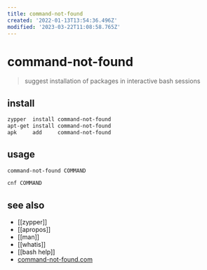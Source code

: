 ```yaml
---
title: command-not-found
created: '2022-01-13T13:54:36.496Z'
modified: '2023-03-22T11:08:58.765Z'
---
```


# command-not-found

> suggest installation of packages in interactive bash sessions 

## install

```sh
zypper  install command-not-found
apt-get install command-not-found
apk     add     command-not-found
```

## usage

```sh
command-not-found COMMAND

cnf COMMAND
```

## see also

- [[zypper]]
- [[apropos]]
- [[man]]
- [[whatis]]
- [[bash help]]
- [command-not-found.com](https://command-not-found.com/)
